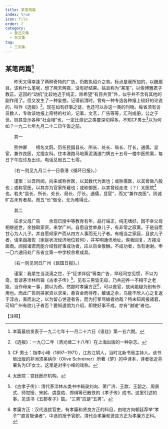 ```yaml
---
title: 某笔两篇
index: true
icon: file
order: 7
category:
  - 鲁迅文集
  - 杂文集
tag:  
  - 三闲集
---
```


## 某笔两篇[^①]

　　昨天又得幸逢了两种奇特的广告，仍敢执绍介之劳。标点是我所加的，以醒眉目。该称什么笔呢，想了两天两夜，没有好结果。姑且称为“某笔”，以俟博雅君子教正。这回的“动机”比较地近于纯正，除希望“有目共赏”外，似乎并不含有其他的副作用了。但又发生了一种妄想。记得前清时，曾有一种专选各种报上较好的论说的，叫作《选报》[^②]。现在如有好事之徒，也还可以办这一类的刊物。每省须有访员数人，专收该地报上奇特的社论，记事，文艺，广告等等，汇刊成册，公之于世。则其显示各种“社会相”也，一定比游记之类要深切得多。不知CF男士[^③]以为何如？一九二七年九月二十二日午饭之前。

　　其一

　　熊仲卿　　榜名文蔚。历任民国县长、所长、处长、局长、厅长，通儒，显宦，兼作良医，尤擅女科。住本港跑马地黄泥涌道门牌五十五号一楼中医熊寓，每日下午应诊及出诊。电话总局五二七零。

　　（右一则见九月二十一日香港《循环日报》。）

　　谨案：以吾所闻，向来或称世医，以其数代为医也；或称儒医，以其曾做八股也；或称官医，以其亦为官家所雇也；或称御医，以其曾经走进（？）太医院[^④]也。若夫“县长、所长、处长、局长、厅长。通儒，显宦”，而又“兼作良医”，则诚旷古未有者矣。而五“长”做全，尤为难得云。

　　其二

　　征求父母广告　　余现已授中等教育有年，品行端正，纯无嗜好。因不幸父母相继逝世，余独取家资，来学广州。自思自觉单身儿子，有非常之寂寞。于是自愿甘心为人儿子。并自愿倾家产而从四方人事而无儿子者。有相当之家庭，且欲儿子者，请来函报告（家庭状况经济地位若何），并写明通讯地址。俟我回复，方接洽面商。阅报诸君而能介绍我好事成功者，应以百金敬酬。不成功者，当有谢谢。申一〇六通讯处广东省立第一中学校余希成具。

　　（右一则见同日广州《民国日报》。）

　　谨案：我辈生当浇漓之世，于“征求伴侣”等类广告，早经司空见惯，不以为奇。昔读茅泮林所辑《古孝子传》[^⑤]，见有三男皆无母，乃共迎养一不相干之老妪，当作母亲一事，颇以为奇。然那时孝廉方正[^⑥]，可以做官，故尚能疑为别有作用也。而此广告则挟家资以求亲，悬百金而待荐，雒诵之余，乌能不欣人心之复返于淳古，表而出之，以为留心世道者告，而为打爹骂娘者劝哉？特未知阅报诸君，可知广州有欲儿子者否？要知道倘为介绍，即使好事不成，亦有“谢谢”者也。

【注释】

[^①]:本篇最初发表于一九二七年十一月二十六日《语丝》第一五六期。

[^②]:《选报》：一九〇二年（清光绪二十八年）在上海出版的一种杂志。

[^③]:CF 男士：指李小峰（1897─1971），江苏江阴人，当时北新书局主持人。该书局出版的非洲须莱纳尔（Olive Schreiner）所著《梦》的中译本，译者张近芬署名为CF女士。这里是对李小峰的戏称。

[^④]:太医院：宫廷医疗机构。

[^⑤]:《古孝子传》：清代茅泮林从类书中辑录刘向、萧广济、王歆、王韶之、周景式、师觉授、宋躬、虞盘佑、郑缉等已散佚的《孝子传》成书。这里引述的事，见该书《五郡孝子》篇。“三男”应是“五男”。

[^⑥]:孝廉方正：汉代选拔官吏，有孝廉和贤良方正的科目，由地方向朝廷荐举“孝子”“直言极谏者”，中选的授予官职。清代合孝廉和贤良方正为孝廉方正科。
